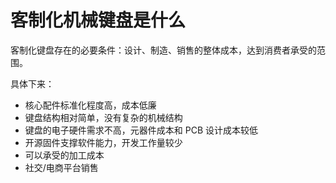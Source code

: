 # 客制化机械键盘是什么

客制化键盘存在的必要条件：设计、制造、销售的整体成本，达到消费者承受的范围。

具体下来：

* 核心配件标准化程度高，成本低廉
* 键盘结构相对简单，没有复杂的机械结构
* 键盘的电子硬件需求不高，元器件成本和 PCB 设计成本较低
* 开源固件支撑软件能力，开发工作量较少
* 可以承受的加工成本
* 社交/电商平台销售

